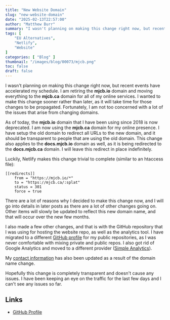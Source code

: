 ```yaml
---
title: "New Website Domain"
slug: "new-website-domain"
date: "2025-02-13T22:57:00"
author: "Matthew Burr"
summary: "I wasn't planning on making this change right now, but recent events have accelerated my schedule. I am retiring the mjcb.io domain and moving everything to the mjcb.ca domain for all of my online services. I wanted to make this change sooner rather than later, as it will take time for those changes to be propagated. Fortunately, I am not too concerned with a lot of the issues that arise from changing domains."
tags: [
    "EU Alternatives",
    "Netlify",
    "Website"
]
categories: [ "Blog" ]
thumbnail: "/images/blog/00073/mjcb.png"
toc: false
draft: false
---
```


I wasn't planning on making this change right now, but recent events have accelerated my schedule. I am retiring the **mjcb.io** domain and moving everything to the **mjcb.ca** domain for all of my online services. I wanted to make this change sooner rather than later, as it will take time for those changes to be propagated. Fortunately, I am not too concerned with a lot of the issues that arise from changing domains.

As of today, the **mjcb.io** domain that I have been using since 2018 is now deprecated. I am now using the **mjcb.ca** domain for my online presence. I have setup the old domain to redirect all URLs to the new domain, and it should be transparent to people that are using the old domain. This change also applies to the **docs.mjcb.io** domain as well, as it is being redirected to the **docs.mjcb.ca** domain. I will leave this redirect in place indefinitely.

Luckily, Netlify makes this change trivial to complete (similar to an htaccess file):

```
[[redirects]]
    from = "https://mjcb.io/*"
    to = "https://mjcb.ca/:splat"
    status = 301
    force = true
```

There are a lot of reasons why I decided to make this change now, and I will go into details in later posts as there are a lot of other changes going on. Other items will slowly be updated to reflect this new domain name, and that will occur over the new few months.

I also made a few other changes, and that is with the GitHub repository that I was using for hosting the website repo, as well as the analytics tool. I have migrated to a different [GitHub profile](https://github.com/mjcb-public/) for my public repositories, as I was never comfortable with mixing private and public repos. I also got rid of Google Analytics and moved to a different provider ([Simple Analytics](https://www.simpleanalytics.com/)).

My [contact information](/about/#contact) has also been updated as a result of the domain name change.

Hopefully this change is completely transparent and doesn't cause any issues. I have been keeping an eye on the traffic for the last few days and I can't see any issues so far.

## Links ##

* [GitHub Profile](https://github.com/mjcb-public/)
